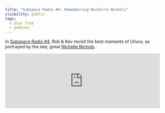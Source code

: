 ```yaml
---
title: "Subspace Radio #4: Remembering Nichelle Nichols"
visibility: public
tags:
  - Star Trek
  - podcast
---
```

In [Subspace Radio #4](https://www.subspace.fm/episodes/episode-4-remembering-nichelle-nichols), Rob & Kev revisit the best moments of Uhura, as portrayed by the late, great [Nichelle Nichols](https://memory-alpha.fandom.com/wiki/Nichelle_Nichols).

<iframe width="100%" height="180" frameborder="no" scrolling="no" seamless src="https://share.transistor.fm/e/ee587604"></iframe>
